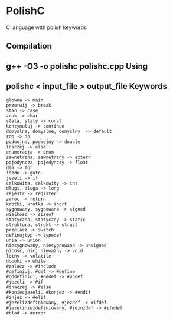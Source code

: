 PolishC
=======

C language with polish keywords

Compilation
-----------
g++ -O3 -o polishc polishc.cpp
Using
-----
polishc < input_file > output_file
Keywords
--------
    glowna -> main
    przerwij -> break
    stan -> case
    znak -> char
    stala, staly -> const
    kontynuluj -> continue
    domyslna, domyslne, domyslny  -> default
    rob -> do
    podwojna, podwojny -> double
    inaczej -> else
    enumeracja -> enum
    zewnetrzna, zewnetrzny -> extern
    pojedyncza, pojedynczy -> float
    dla -> for
    idzdo -> goto
    jezeli -> if
    calkowita, calkowity -> int
    dlugi, dluga -> long
    rejestr -> register
    zwroc -> return
    krotki, krotka -> short
    sygnowany, sygnowana -> signed
    wielkosc -> sizeof
    statyczna, statyczny -> static
    struktura, strukt -> struct
    przelacz -> switch
    definujtyp -> typedef
    unia -> union
    niesygnowany, niesygnowana -> unsigned
    nicosc, nic, niewazny -> void
    lotny -> volatile
    dopoki -> while
    #zalacz -> #include
    #definiuj. #def -> #define
    #oddefiniuj, #oddef -> #undef
    #jezeli -> #if
    #inaczej -> #else
    #koniecjezeli, #konjez -> #endif
    #injez -> #elif
    #jezelizdefiniowany, #jezdef -> #ifdef
    #jezeliniezdefiniowany, #jeznzdef -> #ifndef
    #blad -> #error
